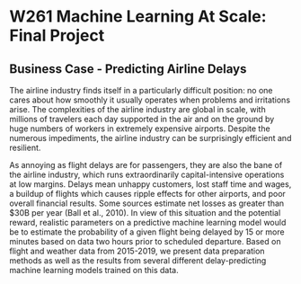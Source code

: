 # W261 Machine Learning At Scale: Final Project

## Business Case - Predicting Airline Delays

The airline industry finds itself in a particularly difficult position: no one cares about how smoothly it usually operates when problems and irritations arise. The complexities of the airline industry are global in scale, with millions of travelers each day supported in the air and on the ground by huge numbers of workers in extremely expensive airports. Despite the numerous impediments, the airline industry can be surprisingly efficient and resilient.

As annoying as flight delays are for passengers, they are also the bane of the airline industry, which runs extraordinarily capital-intensive operations at low margins. Delays mean unhappy customers, lost staff time and wages, a buildup of flights which causes ripple effects for other airports, and poor overall financial results. Some sources estimate net losses as greater than $30B per year (Ball et al., 2010). In view of this situation and the potential reward, realistic parameters on a predictive machine learning model would be to estimate the probability of a given flight being delayed by 15 or more minutes based on data two hours prior to scheduled departure. Based on flight and weather data from 2015-2019, we present data preparation methods as well as the results from several different delay-predicting machine learning models trained on this data.

